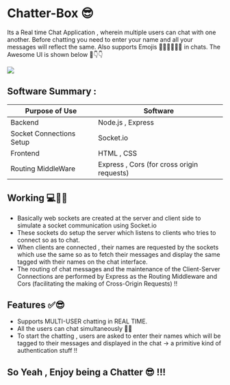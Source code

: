 
# Chatter-Box 😎

Its a Real time Chat Application , wherein multiple users can 
chat with one another. Before chatting you need to enter your
name and all your messages will reflect the same. Also supports 
Emojis 🤩😎😁🔥💯😍 in chats. The Awesome UI is shown below 🤩👇👇


<p><img src="https://user-images.githubusercontent.com/83507719/211205346-51f7ab58-3e2a-4c47-8423-da274e871488.png" /></p>

## Software Summary :

| Purpose of Use          |   Software                                                           |
| ----------------- | ------------------------------------------------------------------ |
| Backend | Node.js , Express|
| Socket Connections Setup | Socket.io |
| Frontend| HTML , CSS |
| Routing MiddleWare | Express , Cors (for cross origin requests) |


## Working 💻👨‍💻

- Basically web sockets are created at the server and client side to simulate a socket communication using Socket.io
- These sockets do setup the server which listens to clients who tries to connect so as to chat.
- When clients are connected , their names are requested by the sockets which use the same so as to fetch their messages and display the same tagged with their names on the chat interface.
- The routing of chat messages and the maintenance of the Client-Server Connections are performed by Express as the Routing Middleware and Cors (facilitating the making of Cross-Origin Requests) !!


## Features ✅😎

- Supports MULTI-USER chatting in REAL TIME.
- All the users can chat simultaneously 🤩💯
- To start the chatting , users are asked to enter their names which will be tagged to their messages and displayed in the chat -> a primitive kind of authentication stuff !!

## So Yeah , Enjoy being a Chatter 😎 !!!
